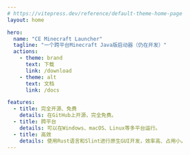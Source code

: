 ```yaml
---
# https://vitepress.dev/reference/default-theme-home-page
layout: home

hero:
  name: "CE Minecraft Launcher"
  tagline: "一个跨平台Minecraft Java版启动器（仍在开发）"
  actions:
    - theme: brand
      text: 下载
      link: /download
    - theme: alt
      text: 文档
      link: /docs

features:
  - title: 完全开源、免费
    details: 在GitHub上开源，完全免费。
  - title: 跨平台
    details: 可以在Windows、macOS、Linux等多平台运行。
  - title: 高效
    details: 使用Rust语言和Slint进行原生GUI开发，效率高、占用小。
---
```

